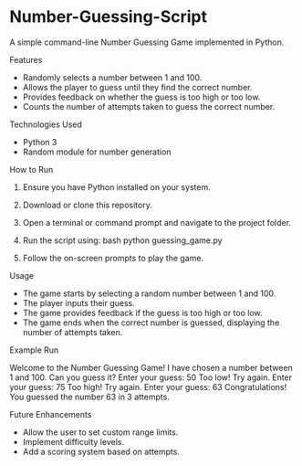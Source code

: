 # Number-Guessing-Script
A simple command-line Number Guessing Game implemented in Python.

Features
- Randomly selects a number between 1 and 100.
- Allows the player to guess until they find the correct number.
- Provides feedback on whether the guess is too high or too low.
- Counts the number of attempts taken to guess the correct number.

Technologies Used
- Python 3
- Random module for number generation

How to Run
1. Ensure you have Python installed on your system.
2. Download or clone this repository.
3. Open a terminal or command prompt and navigate to the project folder.
4. Run the script using:
   bash
   python guessing_game.py
   
5. Follow the on-screen prompts to play the game.

Usage
- The game starts by selecting a random number between 1 and 100.
- The player inputs their guess.
- The game provides feedback if the guess is too high or too low.
- The game ends when the correct number is guessed, displaying the number of attempts taken.

Example Run

Welcome to the Number Guessing Game!
I have chosen a number between 1 and 100. Can you guess it?
Enter your guess: 50
Too low! Try again.
Enter your guess: 75
Too high! Try again.
Enter your guess: 63
Congratulations! You guessed the number 63 in 3 attempts.


Future Enhancements
- Allow the user to set custom range limits.
- Implement difficulty levels.
- Add a scoring system based on attempts.

